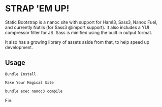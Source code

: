STRAP 'EM UP!
=============================

Static Bootstrap is a nanoc site with support for Haml3, Sass3, Nanoc Fuel, and currently Nutils (for Sass3 @import support).  It also includes a YUI compressor filter for JS.  Sass is minified using the built in output format.

It also has a growing library of assets aside from that, to help speed up development.

Usage
------------

    Bundle Install

    Make Your Magical Site

    bundle exec nanoc3 compile

Fin.
